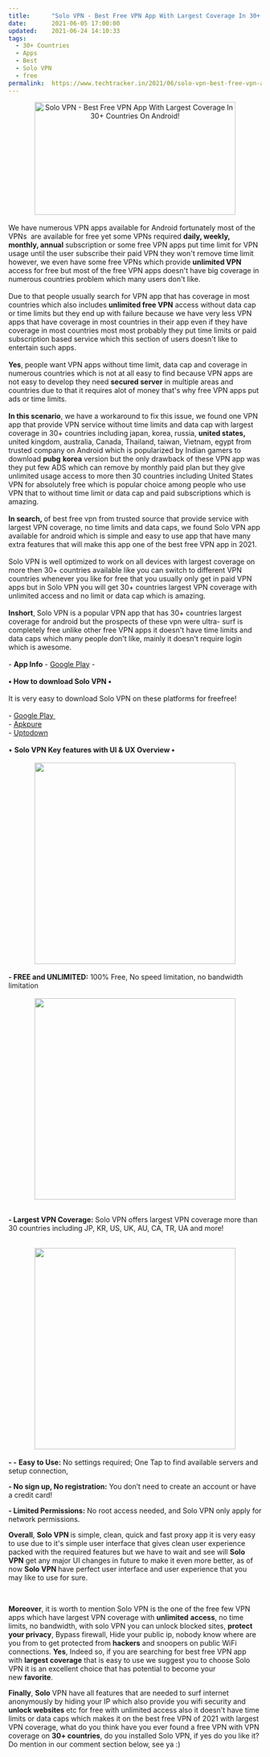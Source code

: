 ```yaml
---
title:		"Solo VPN - Best Free VPN App With Largest Coverage In 30+ Countries On Android!"
date:		2021-06-05 17:00:00
updated:	2021-06-24 14:10:33
tags: 
  - 30+ Countries
  - Apps
  - Best
  - Solo VPN
  - free	
permalink:	https://www.techtracker.in/2021/06/solo-vpn-best-free-vpn-app-with-largest.html
---
```


<div class="separator" style="clear: both; text-align: center;">
  <a href="https://lh3.googleusercontent.com/-BxUWvC9Qsy0/YL4DTAowZOI/AAAAAAAAEwY/mOXIR34n98w553Jg1jimNI78m1Ky8qDygCLcBGAsYHQ/s1600/1623065414072845-0.png" imageanchor="1" style=" margin-right: 1em;margin-left: 1em;">
    <img border="0" src="https://lh3.googleusercontent.com/-BxUWvC9Qsy0/YL4DTAowZOI/AAAAAAAAEwY/mOXIR34n98w553Jg1jimNI78m1Ky8qDygCLcBGAsYHQ/s1600/1623065414072845-0.png" width="400" class=" " height="224" title="Solo VPN - Best Free VPN App With Largest Coverage In 30+ Countries On Android!" alt="Solo VPN - Best Free VPN App With Largest Coverage In 30+ Countries On Android!">
  </a>
</div><div><br></div><div>We have numerous VPN apps available for Android fortunately most of the VPNs&nbsp; are available for free yet some VPNs required <b>daily, weekly, monthly, annual</b> subscription or some free VPN apps put time limit for VPN usage until the user subscribe their paid VPN they won't remove time limit however, we even have some free VPNs which provide <b>unlimited VPN </b>access for free but most of the free VPN apps doesn't have big coverage in numerous countries problem which many users don't like.&nbsp;<br></div><div><br></div><div>Due to that people usually search for VPN app that has coverage in most countries which also includes <b>unlimited free VPN</b> access without data cap or time limits but they end up with failure because we have very less VPN apps that have coverage in most countries in their app even if they have coverage in most countries most most probably they put time limits or paid subscription based service which this section of users doesn't like to entertain such apps.&nbsp;<br></div><div><br></div><div><b>Yes</b>, people want VPN apps without time limit, data cap and coverage in numerous countries which is not at all easy to find because VPN apps are not easy to develop they need <b>secured server</b> in multiple areas and countries due to that it requires alot of money that's why free VPN apps put ads or time limits.&nbsp;<br></div><div><br></div><div><b>In this scenario</b>, we have a workaround to fix this issue, we found one VPN app that provide VPN service without time limits and data cap with largest coverage in 30+ countries including japan, korea, russia, <b>united states, </b>united kingdom, australia, Canada, Thailand, taiwan, Vietnam, egypt from trusted company on Android which is popularized by Indian gamers to download <b>pubg</b> <b>korea</b> version but the only drawback of these VPN app was they put few ADS which can remove by monthly paid plan but they give unlimited usage access to more then 30 countries including United States VPN for absolutely free which is popular choice among people who use VPN that to without time limit or data cap and paid subscriptions which is amazing.&nbsp;<br></div><div><br></div><div><b>In search,&nbsp;</b>of best free vpn from trusted source that provide service with largest VPN coverage, no time limits and data caps, we found Solo VPN app available for android which is simple and easy to use app that have many extra features that will make this app one of the best free VPN app in 2021.<br></div><div><br></div><div>Solo VPN is well optimized to work on all devices with largest coverage on more then 30+ countries available like you can switch to different VPN countries whenever you like for free that you usually only get in paid VPN apps but in Solo VPN you will get 30+ countries largest VPN coverage with unlimited access and no limit or data cap which is amazing.<br></div><div><br></div><div><b>Inshort</b>, Solo VPN is a popular VPN app that has 30+ countries largest coverage for android but the prospects of these vpn were ultra- surf is completely free unlike other free VPN apps it doesn't have time limits and data caps which many people don't like, mainly it doesn't require login which is awesome.&nbsp;<br></div><div><br></div><div>-&nbsp;<b>App Info</b>&nbsp;- <a href="https://play.google.com/store/apps/details?id=co.solovpn">Google Play</a> -&nbsp;<br></div><div><br></div><div><div><b>• How to download Solo VPN •&nbsp;</b></div><div><br></div><div>It is very easy to download Solo VPN on these platforms for freefree!&nbsp;<br></div><div><br></div><div><div>-&nbsp;<a href="https://play.google.com/store/apps/details?id=co.solovpn">Google Play&nbsp;</a></div><div>-&nbsp;<a href="https://www.google.com/amp/s/m.apkpure.com/nl/battery-guru-battery-monitor-battery-saver/com.paget96.batteryguru/amp"></a><a href="https://m.apkpure.com/solo-vpn-one-tap-free-proxy/co.solovpn">Apkpure</a></div><div>-&nbsp;<a href="https://solo-vpn.en.uptodown.com/android/download">Uptodown</a></div></div></div><div><br></div><div>• <b>Solo&nbsp;VPN Key features with UI &amp; UX Overview •</b><br></div><div><b><br></b></div><div><b><div class="separator" style="clear: both; text-align: center;">
  <a href="https://lh3.googleusercontent.com/-QhDPVk6LRsE/YL4DRktLwwI/AAAAAAAAEwU/iKc1ARh-sbolDQccHMHfv0Q5vudLnW8sQCLcBGAsYHQ/s1600/1623065404882272-1.png" imageanchor="1" style="margin-left: 1em; margin-right: 1em;">
    <img border="0" src="https://lh3.googleusercontent.com/-QhDPVk6LRsE/YL4DRktLwwI/AAAAAAAAEwU/iKc1ARh-sbolDQccHMHfv0Q5vudLnW8sQCLcBGAsYHQ/s1600/1623065404882272-1.png" width="400">
  </a>
</div><br></b></div><div><b>-&nbsp;</b><b>FREE and UNLIMITED:</b> 100% Free, No speed limitation, no bandwidth limitation</div><div><b><br></b></div><div><b><div class="separator" style="clear: both; text-align: center;">
  <a href="https://lh3.googleusercontent.com/-agPZIabrXk8/YL4DPGphP2I/AAAAAAAAEwQ/5nYxivRWWd4hbEnKtFQyjRYlfLF2gebXwCLcBGAsYHQ/s1600/1623065399325370-2.png" imageanchor="1" style="margin-left: 1em; margin-right: 1em;">
    <img border="0" src="https://lh3.googleusercontent.com/-agPZIabrXk8/YL4DPGphP2I/AAAAAAAAEwQ/5nYxivRWWd4hbEnKtFQyjRYlfLF2gebXwCLcBGAsYHQ/s1600/1623065399325370-2.png" width="400">
  </a>
</div><br></b></div><div><p dir="ltr"><b>- Largest VPN Coverage:</b> Solo VPN offers largest VPN coverage more than 30 countries including JP, KR, US, UK, AU, CA, TR, UA and more!</p></div><div><b><br></b></div><div><b><div class="separator" style="clear: both; text-align: center;">
  <a href="https://lh3.googleusercontent.com/-4mTNlxMQWLI/YL4DN7MdqaI/AAAAAAAAEwM/GyoUtYfj0jUBK_nCs5MXiRyYY2qGO96fACLcBGAsYHQ/s1600/1623065389167169-3.png" imageanchor="1" style="margin-left: 1em; margin-right: 1em;">
    <img border="0" src="https://lh3.googleusercontent.com/-4mTNlxMQWLI/YL4DN7MdqaI/AAAAAAAAEwM/GyoUtYfj0jUBK_nCs5MXiRyYY2qGO96fACLcBGAsYHQ/s1600/1623065389167169-3.png" width="400">
  </a>
</div><br></b></div><div><b>- -</b>&nbsp;<b>Easy to Use:</b> No settings required; One Tap to find available servers and setup connection,</div>
<p dir="ltr"><b>- No sign up, No registration:</b> You don’t need to create an account or have a credit card!</p>
<p dir="ltr"><b>- Limited Permissions:</b> No root access needed, and Solo VPN only apply for network permissions.</p><p dir="ltr"><b>Overall</b>, <b>Solo VPN </b>is simple, clean, quick and fast proxy app it is very easy to use due to it's simple user interface that gives clean user experience packed with the required features but we have to wait and see will <b>Solo VPN</b> get any major UI changes in future to make it even more better, as of now <b>Solo VPN&nbsp;</b>have perfect user interface and user experience that you may like to use for sure.&nbsp;<br></p><p dir="ltr"><br></p><p dir="ltr"><b>Moreover</b>, it is worth to mention Solo VPN is the one of the free few VPN apps which have largest VPN coverage with <b>unlimited</b> <b>access</b>, no time limits, no bandwidth, with solo VPN you can unlock blocked sites, <b>protect your privacy</b>, Bypass firewall, Hide your public ip, nobody know where are you from to get protected from <b>hackers</b> and snoopers on public WiFi connections.&nbsp;<b>Yes</b>, Indeed so, if you are searching for best free VPN app with <b>largest coverage</b> that is easy to use we suggest you to choose Solo VPN it is an excellent choice that has potential to become your new&nbsp;<b>favorite</b>.&nbsp;</p><p dir="ltr"><b>Finally</b>, <b>Solo</b> VPN have all features that are needed to surf internet anonymously by hiding your IP which also provide you wifi security and <b>unlock websites</b> etc for free with unlimited access also it doesn't have time limits or data caps which makes it on the best free VPN of 2021 with largest VPN coverage, what do you think have you ever found a free VPN with VPN coverage on <b>30+ countries</b>, do you installed Solo VPN, if yes do you like it? Do mention in our comment section below, see ya :)&nbsp;<br></p>
<!-- no comments on this post -->